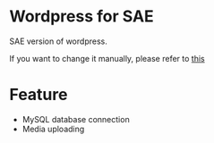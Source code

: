# Wordpress for SAE

SAE version of wordpress.

If you want to change it manually, please refer to [this](https://gist.github.com/githubutilities/5a47df549b54ded682d8#file-wordpressonsae-md)


# Feature

* MySQL database connection
* Media uploading
